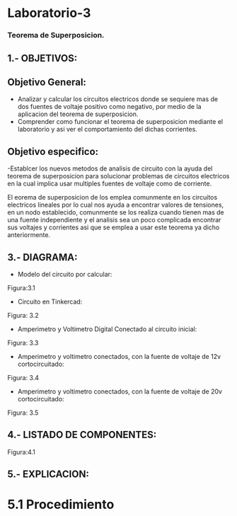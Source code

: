 # Laboratorio-3
### Teorema de Superposicion.
## 1.- OBJETIVOS:

## Objetivo General:
- Analizar y calcular los circuitos electricos donde se sequiere mas de dos fuentes de voltaje positivo como negativo,  por medio de la aplicacion del teorema de superposicion.
- Comprender como funcionar el teorema de superposicion mediante el laboratorio y asi ver el comportamiento del dichas corrientes.

## Objetivo especifico:
 -Establcer los nuevos metodos de analisis de circuito con la ayuda del teorema de superposicion para solucionar problemas de circuitos electricos en la cual implica usar multiples fuentes de voltaje como de corriente.
 
El eorema de superposicion de los emplea comunmente en los circuitos electricos lineales por lo cual nos ayuda a encontrar valores de tensiones, en un nodo establecido, comunmente se los realiza cuando tienen mas de una fuente independiente y el analisis sea un poco complicada encontrar sus voltajes y corrientes asi que se emplea a usar este teorema ya dicho anteriormente.

## 3.- DIAGRAMA:
- Modelo del circuito por calcular:


Figura:3.1


- Circuito en Tinkercad:


Figura: 3.2

- Amperimetro y Voltimetro Digital Conectado al circuito inicial:


Figura: 3.3

- Amperimetro y voltimetro conectados, con la fuente de voltaje de 12v cortocircuitado:

Figura: 3.4


- Amperimetro y voltimetro conectados, con la fuente de voltaje de 20v cortocircuitado:



Figura: 3.5


## 4.- LISTADO DE COMPONENTES:


Figura:4.1


## 5.- EXPLICACION:


# 5.1 Procedimiento 




